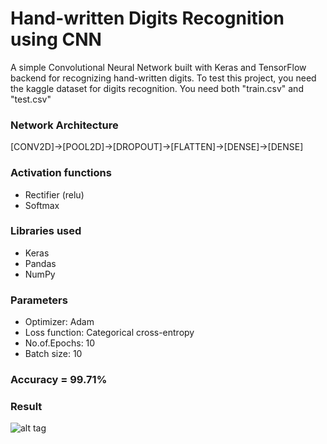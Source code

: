 # Hand-written Digits Recognition using CNN

A simple Convolutional Neural Network built with Keras and TensorFlow backend for recognizing hand-written digits.
To test this project, you need the kaggle dataset for digits recognition. You need both "train.csv" and "test.csv"

### Network Architecture
[CONV2D]->[POOL2D]->[DROPOUT]->[FLATTEN]->[DENSE]->[DENSE]

### Activation functions
- Rectifier (relu)
- Softmax

### Libraries used
- Keras
- Pandas
- NumPy

### Parameters
- Optimizer: Adam
- Loss function: Categorical cross-entropy
- No.of.Epochs: 10
- Batch size: 10

### Accuracy = <strong> 99.71% </strong>

### Result
![alt tag](https://github.com/Gogul09/Exploring-CV-DL-ML/blob/master/Deep_Learning/digits-recognizer/output.png)
